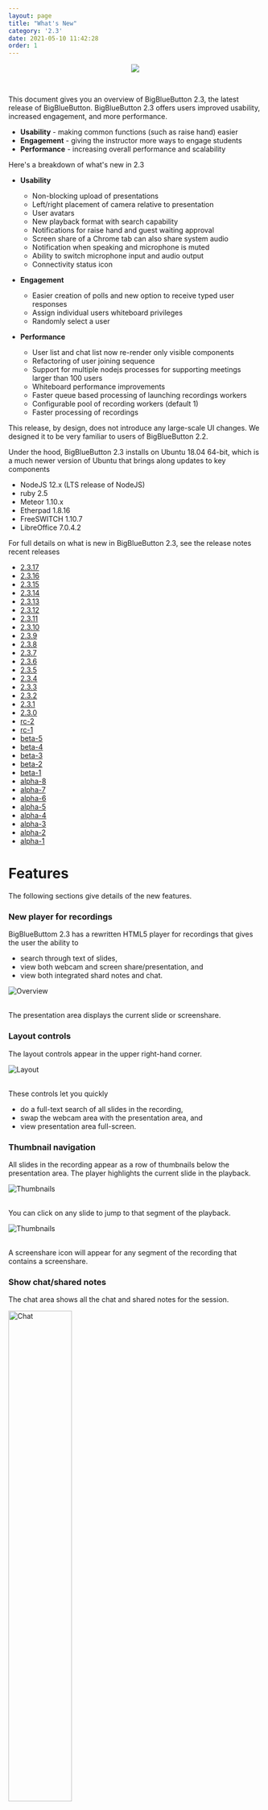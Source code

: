 ```yaml
---
layout: page
title: "What's New"
category: '2.3'
date: 2021-05-10 11:42:28
order: 1
---
```


<p align="center">
  <img src="/images/23-header.png"/>
</p><br>

This document gives you an overview of BigBlueButton 2.3, the latest release of BigBlueButton. BigBlueButton 2.3 offers users improved usability, increased engagement, and more performance.

- **Usability** - making common functions (such as raise hand) easier
- **Engagement** - giving the instructor more ways to engage students
- **Performance** - increasing overall performance and scalability

Here's a breakdown of what's new in 2.3

- **Usability**

  - Non-blocking upload of presentations
  - Left/right placement of camera relative to presentation
  - User avatars
  - New playback format with search capability
  - Notifications for raise hand and guest waiting approval
  - Screen share of a Chrome tab can also share system audio
  - Notification when speaking and microphone is muted
  - Ability to switch microphone input and audio output
  - Connectivity status icon

- **Engagement**

  - Easier creation of polls and new option to receive typed user responses
  - Assign individual users whiteboard privileges
  - Randomly select a user

- **Performance**
  - User list and chat list now re-render only visible components
  - Refactoring of user joining sequence
  - Support for multiple nodejs processes for supporting meetings larger than 100 users
  - Whiteboard performance improvements
  - Faster queue based processing of launching recordings workers
  - Configurable pool of recording workers (default 1)
  - Faster processing of recordings

This release, by design, does not introduce any large-scale UI changes. We designed it to be very familiar to users of BigBlueButton 2.2.

Under the hood, BigBlueButton 2.3 installs on Ubuntu 18.04 64-bit, which is a much newer version of Ubuntu that brings along updates to key components

- NodeJS 12.x (LTS release of NodeJS)
- ruby 2.5
- Meteor 1.10.x
- Etherpad 1.8.16
- FreeSWITCH 1.10.7
- LibreOffice 7.0.4.2

For full details on what is new in BigBlueButton 2.3, see the release notes recent releases
- [2.3.17](https://github.com/bigbluebutton/bigbluebutton/releases/tag/v2.3.17)
- [2.3.16](https://github.com/bigbluebutton/bigbluebutton/releases/tag/v2.3.16)
- [2.3.15](https://github.com/bigbluebutton/bigbluebutton/releases/tag/v2.3.15)
- [2.3.14](https://github.com/bigbluebutton/bigbluebutton/releases/tag/v2.3.14)
- [2.3.13](https://github.com/bigbluebutton/bigbluebutton/releases/tag/v2.3.13)
- [2.3.12](https://github.com/bigbluebutton/bigbluebutton/releases/tag/v2.3.12)
- [2.3.11](https://github.com/bigbluebutton/bigbluebutton/releases/tag/v2.3.11)
- [2.3.10](https://github.com/bigbluebutton/bigbluebutton/releases/tag/v2.3.10)
- [2.3.9](https://github.com/bigbluebutton/bigbluebutton/releases/tag/v2.3.9)
- [2.3.8](https://github.com/bigbluebutton/bigbluebutton/releases/tag/v2.3.8)
- [2.3.7](https://github.com/bigbluebutton/bigbluebutton/releases/tag/v2.3.7)
- [2.3.6](https://github.com/bigbluebutton/bigbluebutton/releases/tag/v2.3.6)
- [2.3.5](https://github.com/bigbluebutton/bigbluebutton/releases/tag/v2.3.5)
- [2.3.4](https://github.com/bigbluebutton/bigbluebutton/releases/tag/v2.3.4)
- [2.3.3](https://github.com/bigbluebutton/bigbluebutton/releases/tag/v2.3.3)
- [2.3.2](https://github.com/bigbluebutton/bigbluebutton/releases/tag/v2.3.2)
- [2.3.1](https://github.com/bigbluebutton/bigbluebutton/releases/tag/v2.3.1)
- [2.3.0](https://github.com/bigbluebutton/bigbluebutton/releases/tag/v2.3.0)
- [rc-2](https://github.com/bigbluebutton/bigbluebutton/releases/tag/v2.3-rc-2)
- [rc-1](https://github.com/bigbluebutton/bigbluebutton/releases/tag/v2.3-rc-1)
- [beta-5](https://github.com/bigbluebutton/bigbluebutton/releases/tag/v2.3-beta-5)
- [beta-4](https://github.com/bigbluebutton/bigbluebutton/releases/tag/v2.3-beta-4)
- [beta-3](https://github.com/bigbluebutton/bigbluebutton/releases/tag/v2.3-beta-3)
- [beta-2](https://github.com/bigbluebutton/bigbluebutton/releases/tag/v2.3-beta-2)
- [beta-1](https://github.com/bigbluebutton/bigbluebutton/releases/tag/v2.3-beta-1)
- [alpha-8](https://github.com/bigbluebutton/bigbluebutton/releases/tag/v2.3-alpha-8)
- [alpha-7](https://github.com/bigbluebutton/bigbluebutton/releases/tag/v2.3-alpha-7)
- [alpha-6](https://github.com/bigbluebutton/bigbluebutton/releases/tag/v2.3-alpha-6)
- [alpha-5](https://github.com/bigbluebutton/bigbluebutton/releases/tag/v2.3-alpha-5)
- [alpha-4](https://github.com/bigbluebutton/bigbluebutton/releases/tag/v2.3-alpha-4)
- [alpha-3](https://github.com/bigbluebutton/bigbluebutton/releases/tag/v2.3-alpha-3)
- [alpha-2](https://github.com/bigbluebutton/bigbluebutton/releases/tag/v2.3-alpha-2)
- [alpha-1](https://github.com/bigbluebutton/bigbluebutton/releases/tag/v2.3-alpha-1)

# Features

The following sections give details of the new features.

### New player for recordings

BigBlueButtom 2.3 has a rewritten HTML5 player for recordings that gives the user the ability to

- search through text of slides,
- view both webcam and screen share/presentation, and
- view both integrated shard notes and chat.

<img src="/images/22-playback-overview.png" alt="Overview" />
<br /><br />

The presentation area displays the current slide or screenshare.

### Layout controls

The layout controls appear in the upper right-hand corner.

<img src="/images/22-playback-layout.png" alt="Layout" />
<br /><br />

These controls let you quickly

- do a full-text search of all slides in the recording,
- swap the webcam area with the presentation area, and
- view presentation area full-screen.

### Thumbnail navigation

All slides in the recording appear as a row of thumbnails below the presentation area. The player highlights the current slide in the playback.

<img src="/images/22-playback-thumb.png" alt="Thumbnails" />
<br /><br />

You can click on any slide to jump to that segment of the playback.

<img src="/images/22-playback-thumbnails.png" alt="Thumbnails" />
<br /><br />

A screenshare icon will appear for any segment of the recording that contains a screenshare.

### Show chat/shared notes

The chat area shows all the chat and shared notes for the session.

<img src="/images/22-playback-chat.png" alt="Chat" width="50%">
<br /><br />

Click the shared notes and chat icons to switch between the views. The shared notes shows the final state of shared notes when the recording ended.

The chat messages are clickable, enabling the user to quickly advance to the recording at the point which that chat message was entered. Poll results now appear in the chat as well.

### Search

When creating the recording, BigBlueButton extracts the text for each slide.

Clicking the magnifying glass icon will bring up a search dialog box that lets enter text and show only the slides that contain that text. In the screenshot below, the user typed 'avoc' and found one slide contained that text.

<img src="/images/22-playback-search2.png" alt="Search" width="50%">
<br /><br />

Clicking the search icon will apply the search filter to the thumbnails. The user can then click a thumbnail to advance to that segment in the recording that has the search text on the slide.

<img src="/images/22-playback-results.png" alt="Search" width="50%">
<br /><br />

Clicking the 'x' button clears the search and displays all thumbnails again.

### Playback speed

The playback control lets the user adjust the playback speed for the recording.

<img src="/images/22-playback-speed.png" alt="Search" width="25%">
<br /><br />

## Usability

### Quickly choose a presentation

When you upload a presentation, the '+' shows a list of all uploaded presentations, making it very easy to switch between them.

<img src="/images/22-choose-presentation.png" alt="Choose Presentation" width="25%">
<br /><br />

### Notifications of raise hand

Moderators have two additional notifications: raise hands and guest waiting.

<img src="/images/23-moderator-notifications.png" alt="Moderator notifications" width="50%">
<br /><br />

For raise hands, a persistent toast notification will appear when a student raises their hand. The notification will remain the screen as long as at least one student has their hand raised.

<img src="/images/23-two-students.png" alt="multiple notifications" width="50%">
<br /><br />

The teacher can lower individual hands by clicking on user's avatar in the notification - for example, clicking on 'Ma' will lower Matthew Thomas's hand) - or the teacher can lower all hands and close the dialog by clicking "Lower Hands".

To make it easier to raise/lower your hand, users now have a Raise Hand button on the toolbar.

<img src="/images/23-raise-hand.png" alt="Moderator notifications" width="50%">
<br /><br />

The Raise Hand button is a one-click shortcut for a clicking on your avatar, choosing Set status, and choosing Raise hand.

<br /><br />

### Repositioning webcams

The webcams can now appear on the left or right of the presentation, maximizing the available viewing area for the presentation.

<img src="/images/bigbluebutton-repositioning-webcams.png" alt="Repositioning webcams" width="75%">
<br /><br />

### Uploaded slides in the background

When upload slides, the presenter immediately returns to the main window and can continue to engage students as the slides upload in the background.

<img src="/images/bigbluebutton-uploaded-slides.png" alt="BigBlueButton uploaded slides" width="50%">
<br /><br />

### Network connectivity icon

A network connectivity status icon now appears in the upper right-hand corner. This icon will show green when connectivity is good, and will change when the client detects a degraded connection or loss of connection.

<img src="/images/23-connectivity-bad.gif" alt="BigBlueButton connectivity indicator" width="75%">
<br /><br />

This icon shows green when the BigBlueButton client has a stable connection. If the client looses connection to the server, the connectivity icon will turn red and the client will attempt to reconnect.

The icon is clickable. When clicked, a dialog appears that lets the user turn off webcam and/or screen share videos to reduce bandwidth.

<img src="/images/23-connectivity-dialog.png" alt="BigBlueButton connectivity indicator" width="75%">
<br /><br />

The dialog will also show a recent log of connectivity changes. Here shows the user that at 8:11 am the client detected that the network connection was degraded.

Note: The design of the network icons and color are still under development.

### User connectivity log for moderators

To help moderators see if any users are having connectivity issues, when a moderator clicks their Connectivity Status icon, they will see a log of their connectivity status as well as a log of the connectivity status for all students in their session.

<img src="/images/bigbluebutton-connection-status.png" alt="BigBlueButton connection status" width="75%">
<br /><br />

Here the screen shot shows that Kert had a small dip in connectivity at 1:04 PM and Tyler at 1:18 PM.  Note: The display is of past events, not current status.  Kert's and Tyler's connectivity may have reverted to normal.

This log helps instructors quickly see if network bandwidth might be an issue.  For example, if a user is saying the instructor's audio is not sounding good, and the Connectivity status shows that user was recently shown a message that their client might be experiencing networking issues, then the poor audio is likely a result of networking issues.

### Smart Poll button with choices

The Smart Poll button now appears on the toolbar and shows the polling option.

<img src="/images/bigbluebutton-smart-poll.png" alt="BigBlueButton smart polling" width="75%">

<br /><br />

### Polling results in the chat experience

The poll results will also show in the chat. This helps make the poll results visible when the presentation is not visible, such as when sharing your screen.

<img src="/images/bigbluebutton-polling-results.png" alt="BigBlueButton connection status" width="50%">
<br /><br />

### Screen share system audio when sharing Chrome tab

When you screen share using Chrome and choose sharing a Chrome Tab, you can now include system audio from that tab. Users viewing the screen share will be able to hear any audio broadcasted from that tab.

To include the audio, choose `Chrome Tab` as check the `Share audio` option in the bottom left-hand corner.

<img src="/images/23-screen-share-tab.png" alt="Screen share tab" width="50%">
<br /><br />

### Notification of talking when muted

When talking with a muted microphone, BigBlueButton will now show a message that you are muted.

<img src="/images/23-unmute-mic.png" alt="Unmute microphone" width="50%">
<br /><br />

## Engagement

### Per-user whiteboard

You can give a specific student the ability to write on the whiteboard (instead of all students).

<img src="/images/23-give-whiteboard.png" alt="BigBlueButton per-user whiteboard access" width="50%">
<br /><br />

Once you have given an individual user whiteboard access, a pen icon appears next to their avatar.

<img src="/images/23-received-whiteboard.png" alt="BigBlueButton per-user whiteboard access" width="50%">
<br /><br />

You can revoke individual whiteboard access by clicking their avatar again and choosing "Remove whiteboard access"

<img src="/images/23-take-whiteboard.png" alt="BigBlueButton per-user whiteboard access" width="50%">
<br /><br />

When granting individual whiteboard access, a count will appear on the multi-user whiteboard icon showing you how many students you have granted access to the whiteboard.

<img src="/images/23-notification-of-whiteboard.png" alt="BigBlueButton per-user whiteboard access" width="50%">
<br /><br />

Clicking the multi-user whiteobard icon removes whiteboard access from everyone except the presenter.

<br /><br />

### Easier editing of polling choices

The preset choices for polling -- True/False, A/B/C/D, Yes/No/Abstention -- are now just default labels for a given list of polling choices.

The presenter can now click the '+' to add a new polling option, or the trash icon to remove a polling option.

<img src="/images/bigbluebutton-polling-typed-response.png" alt="BigBlueButton polling typed responses" width="75%">

### Typed responses to polling questions

There is a new polling choice called **User Response**. With User Response, you can have students provide a written response to a poll question. From the user's point of view, when prompted, they will see a dialog box in the lower right-hand corner.

<img src="/images/23-user-reponse.png" alt="BigBlueButton polling typed responses" width="75%">

<br /><br />

### Randomly choose a user

You can have BigBlueButton randomly pick a user in the class. You and the student chosen will see the choice after a brief animation.

<img src="/images/bigbluebutton-randomly-select-a-user.png" alt="BigBlueButton randomly select a user" width="50%">
<br /><br />

<img src="/images/bigbluebutton-selected-user.png" alt="BigBlueButton selected user" width="50%">
<br /><br />

You need at least two other viewers in the session.
